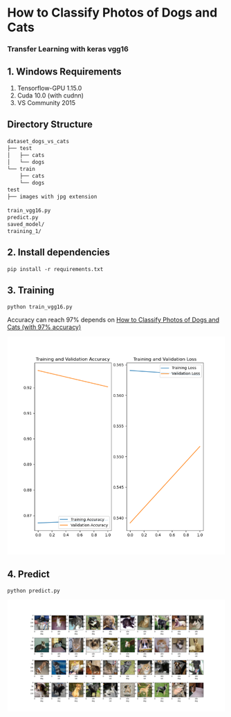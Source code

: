 # How to Classify Photos of Dogs and Cats
### Transfer Learning with keras vgg16


## 1. Windows Requirements
1. Tensorflow-GPU 1.15.0
2. Cuda 10.0 (with cudnn)
3. VS Community 2015

## Directory Structure

```
dataset_dogs_vs_cats
├── test
│   ├── cats
│   └── dogs
└── train
    ├── cats
    └── dogs
test
├── images with jpg extension

train_vgg16.py
predict.py
saved_model/
training_1/
```

## 2. Install dependencies
```
pip install -r requirements.txt
```

## 3. Training
```
python train_vgg16.py
```
Accuracy can reach 97% depends on 
[How to Classify Photos of Dogs and Cats (with 97% accuracy)](https://machinelearningmastery.com/how-to-develop-a-convolutional-neural-network-to-classify-photos-of-dogs-and-cats/)

![acc](results/acc.png)

## 4. Predict
```
python predict.py
```

![acc](results/predict.png)

